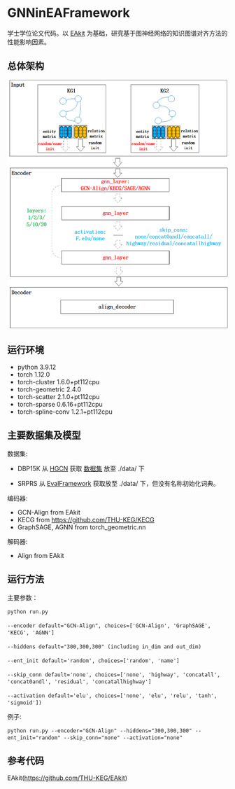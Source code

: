 # GNNinEAFramework

学士学位论文代码。以 [EAkit](https://github.com/THU-KEG/EAkit) 为基础，研究基于图神经网络的知识图谱对齐方法的性能影响因素。

## 总体架构

![image](https://github.com/TimDinggw/GNNinEAFramework/blob/main/fig/framework.png)

## 运行环境

- python                             3.9.12
- torch                                1.12.0
- torch-cluster                  1.6.0+pt112cpu
- torch-geometric            2.4.0
- torch-scatter                  2.1.0+pt112cpu
- torch-sparse                   0.6.16+pt112cpu
- torch-spline-conv         1.2.1+pt112cpu

## 主要数据集及模型

数据集:

- DBP15K 从 [HGCN](https://github.com/StephanieWyt/HGCN-JE-JR/) 获取 [数据集](https://drive.google.com/drive/folders/1mfaeLXdqFnOHLYBXiTHWI7MLwtfTgPYQ) 放至 ./data/ 下

- SRPRS  从 [EvalFramework](https://github.com/YF-SHU/EvalFramework) 获取放至 ./data/ 下，但没有名称初始化词典。

  

编码器:

- GCN-Align from EAkit
- KECG from https://github.com/THU-KEG/KECG
- GraphSAGE, AGNN from torch_geometric.nn

解码器:

- Align from EAkit

## 运行方法

主要参数：

```
python run.py

--encoder default="GCN-Align", choices=['GCN-Align', 'GraphSAGE', 'KECG', 'AGNN']

--hiddens default="300,300,300" (including in_dim and out_dim)

--ent_init default='random', choices=['random', 'name']

--skip_conn default='none', choices=['none', 'highway', 'concatall', 'concat0andl', 'residual', 'concatallhighway']

--activation default='elu', choices=['none', 'elu', 'relu', 'tanh', 'sigmoid'])
```

例子:

```
python run.py --encoder="GCN-Align" --hiddens="300,300,300" --ent_init="random" --skip_conn="none" --activation="none"
```

## 参考代码

EAkit(https://github.com/THU-KEG/EAkit)
